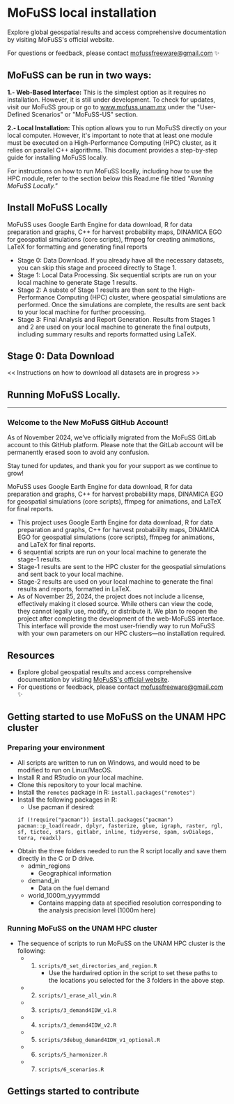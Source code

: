 # MoFuSS local installation

Explore global geospatial results and access comprehensive documentation by visiting MoFuSS's official website.

For questions or feedback, please contact mofussfreeware@gmail.com ✨

## MoFuSS can be run in two ways:
**1.- Web-Based Interface:** This is the simplest option as it requires no installation. However, it is still under development. To check for updates, visit our MoFuSS group or go to www.mofuss.unam.mx under the "User-Defined Scenarios" or "MoFuSS-US" section.

**2.- Local Installation:** This option allows you to run MoFuSS directly on your local computer. However, it's important to note that at least one module must be executed on a High-Performance Computing (HPC) cluster, as it relies on parallel C++ algorithms. This document provides a step-by-step guide for installing MoFuSS locally.

For instructions on how to run MoFuSS locally, including how to use the HPC module, refer to the section below this Read.me file titled _"Running MoFuSS Locally."_

## Install MoFuSS Locally

MoFuSS uses Google Earth Engine for data download, R for data preparation and graphs, C++ for harvest probability maps, DINAMICA EGO for geospatial simulations (core scripts), ffmpeg for creating animations, LaTeX for formatting and generating final reports

* Stage 0: Data Download. If you already have all the necessary datasets, you can skip this stage and proceed directly to Stage 1.  
* Stage 1: Local Data Processing. Six sequential scripts are run on your local machine to generate Stage 1 results. 
* Stage 2: A subste of Stage 1 results are then sent to the High-Performance Computing (HPC) cluster, where geospatial simulations are performed. Once the simulations are complete, the results are sent back to your local machine for further processing.
* Stage 3: Final Analysis and Report Generation. Results from Stages 1 and 2 are used on your local machine to generate the final outputs, including summary results and reports formatted using LaTeX.

## Stage 0: Data Download
<< Instructions on how to download all datasets are in progress >>


## Running MoFuSS Locally.



********************************************************************************



### **Welcome to the New MoFuSS GitHub Account!**

As of November 2024, we’ve officially migrated from the MoFuSS GitLab account to this GitHub platform. Please note that the GitLab account will be permanently erased soon to avoid any confusion.

Stay tuned for updates, and thank you for your support as we continue to grow!

MoFuSS uses Google Earth Engine for data download, R for data preparation and graphs, C++ for harvest probabiility maps, DINAMICA EGO for geospatial simulations (core scripts), ffmpeg for animations, and LaTeX for final reports.

* This project uses Google Earth Engine for data download, R for data preparation and graphs, C++ for harvest probabiility maps, DINAMICA EGO for geospatial simulations (core scripts), ffmpeg for animations, and LaTeX for final reports.
* 6 sequential scripts are run on your local machine to generate the stage-1 results.
* Stage-1 results are sent to the HPC cluster for the geospatial simulations and sent back to your local machine.
* Stage-2 results are used on your local machine to generate the final results and reports, formatted in LaTeX.
* As of November 25, 2024, the project does not include a license, effectively making it closed source. While others can view the code, they cannot legally use, modify, or distribute it. We plan to reopen the project after completing the development of the web-MoFuSS interface. This interface will provide the most user-friendly way to run MoFuSS with your own parameters on our HPC clusters—no installation required.


## Resources
* Explore global geospatial results and access comprehensive documentation by visiting [MoFuSS's official website](https://www.mofuss.unam.mx/).
* For questions or feedback, please contact mofussfreeware@gmail.com :sparkles:

## Getting started to use MoFuSS on the UNAM HPC cluster

### Preparing your environment
* All scripts are written to run on Windows, and would need to be modified to run on Linux/MacOS.
* Install R and RStudio on your local machine.
* Clone this repository to your local machine.
* Install the `remotes` package in R: `install.packages("remotes")`
* Install the following packages in R:
    * Use pacman if desired:
    ```
    if (!require("pacman")) install.packages("pacman")
    pacman::p_load(readr, dplyr, fasterize, glue, igraph, raster, rgl, sf, tictoc, stars, gitlabr, inline, tidyverse, spam, svDialogs, terra, readxl)
    ```
* Obtain the three folders needed to run the R script locally and save them directly in the C or D drive.
    * admin_regions
        * Geographical information
    * demand_in
        * Data on the fuel demand
    * world_1000m_yyyymmdd
        * Contains mapping data at specified resolution corresponding to the analysis precision level (1000m here)


### Running MoFuSS on the UNAM HPC cluster
* The sequence of scripts to run MoFuSS on the UNAM HPC cluster is the following:
    * 1. `scripts/0_set_directories_and_region.R`
         * Use the hardwired option in the script to set these paths to the locations you selected for the 3 folders in the above step.
    * 2. `scripts/1_erase_all_win.R`
    * 3. `scripts/3_demand4IDW_v1.R`
    * 4. `scripts/3_demand4IDW_v2.R`
    * 5. `scripts/3debug_demand4IDW_v1_optional.R`
    * 6. `scripts/5_harmonizer.R`
    * 7. `scripts/6_scenarios.R`



## Gettings started to contribute
